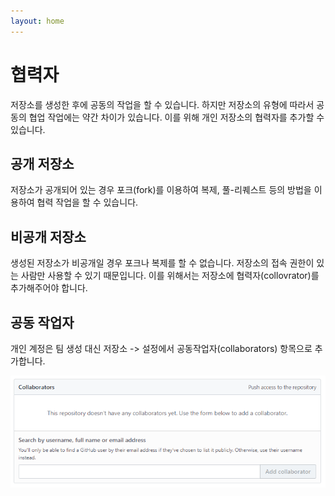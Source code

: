 ```yaml
---
layout: home
---
```

# 협력자
저장소를 생성한 후에 공동의 작업을 할 수 있습니다. 하지만 저장소의 유형에 따라서 공동의 협업 작업에는 약간 차이가 있습니다. 
이를 위해 개인 저장소의 협력자를 추가할 수 있습니다.

## 공개 저장소
저장소가 공개되어 있는 경우 포크(fork)를 이용하여 복제, 풀-리퀘스트 등의 방법을 이용하여 협력 작업을 할 수 있습니다.

## 비공개 저장소
생성된 저장소가 비공개일 경우 포크나 복제를 할 수 없습니다. 저장소의 접속 권한이 있는 사람만 사용할 수 있기 때문입니다. 
이를 위해서는 저장소에 협력자(collovrator)를 추가해주어야 합니다.

## 공동 작업자
개인 계정은 팀 생성 대신 저장소 -> 설정에서 공동작업자(collaborators) 항목으로 추가합니다.

![github](./img/collaborators.png) 
